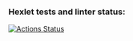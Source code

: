 ### Hexlet tests and linter status:
[![Actions Status](https://github.com/MrAlikhann/php-laravel-development-project-57/actions/workflows/hexlet-check.yml/badge.svg)](https://github.com/MrAlikhann/php-laravel-development-project-57/actions)